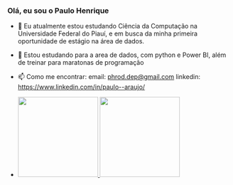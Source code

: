 ### Olá, eu sou o Paulo Henrique


- 🔭 Eu atualmente estou estudando Ciência da Computação na Universidade Federal do Piauí, e em busca da minha primeira oportunidade de estágio na área de dados.
- 🌱 Estou estudando para a area de dados, com python e Power BI, além de treinar para maratonas de programação
- 📫 Como me encontrar: email: phrod.dep@gmail.com linkedin: https://www.linkedin.com/in/paulo--araujo/

- 
  <div>
  <a href="https://github.com/PauloHenriqueRod">
  <img height="180cm" src="https://github-readme-stats.vercel.app/api?username=PauloHenriqueRod&show_icons=true&bg_color=831d1c"/>
  <img height="180cm" src="https://github-readme-stats.vercel.app/api/top-langs/?username=PauloHenriqueRod&layout=compact&langs_count=8&bg_color=831d1c"/>
</div>

